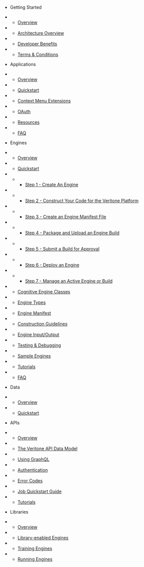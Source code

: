 <!-- docs/_sidebar.md -->

* Getting Started
* * [Overview](/)
* * [Architecture Overview](architecture-overview.md)
* * [Developer Benefits](developer-benefits.md)
* * [Terms & Conditions](terms-and-conditions.md)

* Applications
* * [Overview](applications/)
* * [Quickstart](applications/quick-start/)
* * [Context Menu Extensions](applications/context-menu-extensions.md)
* * [OAuth](applications/oauth.md)
* * [Resources](applications/resources.md)
* * [FAQ](applications/faq.md)

* Engines
* * [Overview](engines/)
* * [Quickstart](engines/quick-start/)
* * * [Step 1 - Create An Engine](engines/quick-start/step-1-create-an-engine.md)
* * * [Step 2 - Construct Your Code for the Veritone Platform](engines/quick-start/step-2-construct-code.md)
* * * [Step 3 - Create an Engine Manifest File](engines/quick-start/step-3-manifest.md)
* * * [Step 4 - Package and Upload an Engine Build](engines/quick-start/step-4-upload-build.md)
* * * [Step 5 - Submit a Build for Approval](engines/quick-start/step-5-submit-build.md)
* * * [Step 6 - Deploy an Engine](engines/quick-start/step-6-deploy-engine.md)
* * * [Step 7 - Manage an Active Engine or Build](engines/quick-start/step-7-manage-engine.md)
* * [Cognitive Engine Classes](engines/classes/)
* * [Engine Types](engines/types)
* * [Engine Manifest](engines/manifest.md)
* * [Construction Guidelines](engines/guidelines/)
* * [Engine Input/Output](engines/engine-input-output/)
* * [Testing & Debugging](engines/testing-and-debugging)
* * [Sample Engines](engines/sample-engines.md)
* * [Tutorials](engines/tutorials/)
* * [FAQ](engines/faq.md)

* Data
* * [Overview](data/)
* * [Quickstart](data/quick-start/)

* APIs
* * [Overview](apis/)
* * [The Veritone API Data Model](apis/data-model.md)
* * [Using GraphQL](apis/using-graphql.md)
* * [Authentication](apis/authentication.md)
* * [Error Codes](apis/error-codes.md)
* * [Job Quickstart Guide](apis/job-quick-start-guide/)
* * [Tutorials](apis/tutorials/)

* Libraries
* * [Overview](libraries/)
* * [Library-enabled Engines](libraries/engines.md)
* * [Training Engines](libraries/training.md)
* * [Running Engines](libraries/running.md)
